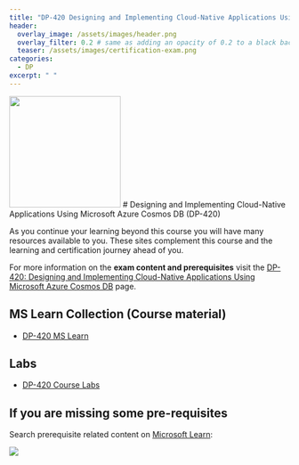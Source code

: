 ```yaml
---
title: "DP-420 Designing and Implementing Cloud-Native Applications Using Microsoft Azure Cosmos DB"
header:
  overlay_image: /assets/images/header.png
  overlay_filter: 0.2 # same as adding an opacity of 0.2 to a black background
  teaser: /assets/images/certification-exam.png
categories:
  - DP
excerpt: " "
---
```

<img src="../../assets/images/certification-exam.png" width="200" height="200">
# Designing and Implementing Cloud-Native Applications Using Microsoft Azure Cosmos DB (DP-420)

As you continue your learning beyond this course you will have many resources available to you. These sites complement this course and the learning and certification journey ahead of you.

For more information on the **exam content and prerequisites** visit the [DP-420: Designing and Implementing Cloud-Native Applications Using Microsoft Azure Cosmos DB](https://docs.microsoft.com/en-us/certifications/exams/dp-420) page.

## MS Learn Collection (Course material)
- [DP-420 MS Learn](https://aka.ms/courseDP-420)

## Labs
- [DP-420 Course Labs](https://aka.ms/dp420labs)

## If you are missing some pre-requisites
Search prerequisite related content on [Microsoft Learn](https://docs.microsoft.com/en-us/learn/browse/):

<img src="../../assets/images/learn-search.png">

